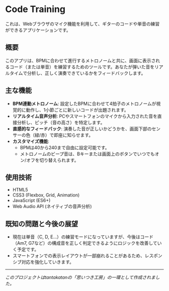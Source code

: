 # Code Training

これは、Webブラウザのマイク機能を利用して、ギターのコードや単音の練習ができるアプリケーションです。

## 概要

このアプリは、BPMに合わせて進行するメトロノームと共に、画面に表示されるコード（または単音）を練習するためのツールです。あなたが弾いた音をリアルタイムで分析し、正しく演奏できているかをフィードバックします。

## 主な機能

- **BPM連動メトロノーム**: 設定したBPMに合わせて4拍子のメトロノームが視覚的に動作し、1小節ごとに新しいコードが出題されます。
- **リアルタイム音声分析**: PCやスマートフォンのマイクから入力された音を直接分析し、ピッチ（音の高さ）を特定します。
- **直感的なフィードバック**: 演奏した音が正しいかどうかを、画面下部のセンサーの色（緑/赤）で即座に知らせます。
- **カスタマイズ機能**:
    - BPMは40から240まで自由に設定可能です。
    - メトロノームのビープ音は、Bキーまたは画面上のボタンでいつでもオン/オフを切り替えられます。

## 使用技術

- HTML5
- CSS3 (Flexbox, Grid, Animation)
- JavaScript (ES6+)
- Web Audio API (ネイティブの音声分析)

## 既知の問題と今後の展望

- 現在は単音（C, D, E...）の練習モードになっていますが、今後はコード（Am7, G7など）の構成音を正しく判定できるようにロジックを改善していく予定です。
- スマートフォンでの表示レイアウトが一部崩れることがあるため、レスポンシブ対応を強化していきます。

---
*このプロジェクトはtantakatanの「思いつき工房」の一環として作成されました。*
